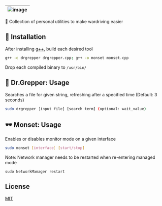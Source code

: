 | ![image](https://user-images.githubusercontent.com/63486672/113641162-ad092e00-9642-11eb-8814-9d55299fc177.png) |
| :------: |
🚗 Collection of personal utilities to make wardriving easier
 
## 📝 Installation

After installing [g++](https://installlion.com/kali/kali/main/g/g++/install/index.html), build each desired tool

```bash
g++ -o drgrepper drgrepper.cpp; g++ -o monset monset.cpp
```

Drop each compiled binary to `/usr/bin/`

## 🥤 Dr.Grepper: Usage

Searches a file for given string, refreshing after a specified time (Default: 3 seconds)
```bash
sudo drgrepper [input file] [search term] (optional: wait_value) 
```
## 🕶️ Monset: Usage

Enables or disables monitor mode on a given interface
```bash
sudo monset [interface] [start/stop] 
```
Note: Network manager needs to be restarted when re-entering managed mode  

`sudo NetworkManager restart`

## License
[MIT](https://choosealicense.com/licenses/mit/)
